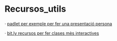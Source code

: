 # Recursos_utils


###

   · [padlet per exemple per fer una presentació persona](https://padlet.com "padlet")
   
   · [bit.ly recursos per fer clases mès interactives](https://genial.ly/es/para-educacion/)
